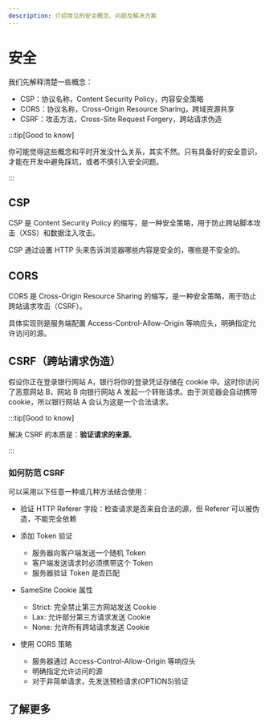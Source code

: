 ```yaml
---
description: 介绍常见的安全概念、问题及解决方案
---
```


# 安全

我们先解释清楚一些概念：

-   CSP：协议名称，Content Security Policy，内容安全策略
-   CORS：协议名称，Cross-Origin Resource Sharing，跨域资源共享
-   CSRF：攻击方法，Cross-Site Request Forgery，跨站请求伪造

:::tip[Good to know]

你可能觉得这些概念和平时开发没什么关系，其实不然。只有具备好的安全意识，才能在开发中避免踩坑，或者不慎引入安全问题。

:::

## CSP

CSP 是 Content Security Policy 的缩写，是一种安全策略，用于防止跨站脚本攻击（XSS）和数据注入攻击。

CSP 通过设置 HTTP 头来告诉浏览器哪些内容是安全的，哪些是不安全的。

## CORS

CORS 是 Cross-Origin Resource Sharing 的缩写，是一种安全策略，用于防止跨站请求攻击（CSRF）。

具体实现则是服务端配置 Access-Control-Allow-Origin 等响应头，明确指定允许访问的源。

## CSRF（跨站请求伪造）

假设你正在登录银行网站 A，银行将你的登录凭证存储在 cookie 中。这时你访问了恶意网站 B，网站 B 向银行网站 A 发起一个转账请求。由于浏览器会自动携带 cookie，所以银行网站 A 会认为这是一个合法请求。

:::tip[Good to know]

解决 CSRF 的本质是：**验证请求的来源**。

:::

### 如何防范 CSRF

可以采用以下任意一种或几种方法结合使用：

-   验证 HTTP Referer 字段：检查请求是否来自合法的源，但 Referer 可以被伪造，不能完全依赖

-   添加 Token 验证

    -   服务器向客户端发送一个随机 Token
    -   客户端发送请求时必须携带这个 Token
    -   服务器验证 Token 是否匹配

-   SameSite Cookie 属性

    -   Strict: 完全禁止第三方网站发送 Cookie
    -   Lax: 允许部分第三方请求发送 Cookie
    -   None: 允许所有跨站请求发送 Cookie

-   使用 CORS 策略

    -   服务器通过 Access-Control-Allow-Origin 等响应头
    -   明确指定允许访问的源
    -   对于非简单请求，先发送预检请求(OPTIONS)验证

## 了解更多

